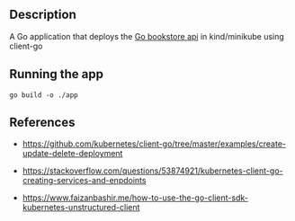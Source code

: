 ## Description

A Go application that deploys the [Go bookstore api](https://github.com/samiulsami/GolangBookstoreAPI/)
 in kind/minikube using client-go

## Running the app

``go build -o ./app``

## References
- https://github.com/kubernetes/client-go/tree/master/examples/create-update-delete-deployment

- https://stackoverflow.com/questions/53874921/kubernetes-client-go-creating-services-and-enpdoints

- https://www.faizanbashir.me/how-to-use-the-go-client-sdk-kubernetes-unstructured-client

